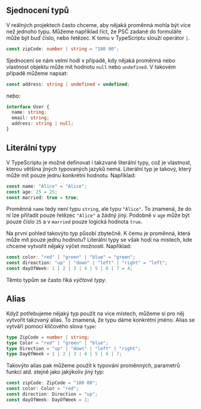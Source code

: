 ## Sjednocení typů

V reálných projektech často chceme, aby nějaká proměnná mohla být více než jednoho typu. Můžeme například říct, že PSČ zadané do formuláře může být buď číslo, nebo řetězec. K tomu v TypeScriptu slouží operátor `|`. 

```ts
const zipCode: number | string = "180 00";
```

Sjednocení se nám velmi hodí v případě, kdy nějaká proměnná nebo vlastnost objektu může mít hodnotu `null` nebo `undefined`. V takovém případě můžeme napsat:

```ts
const address: string | undefined = undefined;
```

nebo:

```ts
interface User {
  name: string;
  email: string;
  address: string | null;
}
```

## Literální typy

V TypeScriptu je možné definovat i takzvané literální typy, což je vlastnost, kterou většina jiných typovaných jazyků nemá. Literální typ je takový, který může mít pouze jednu konkrétní hodnotu. Například:

```ts
const name: "Alice" = "Alice";
const age: 25 = 25;
const married: true = true;
```

Proměnná `name` tedy není typu `string`, ale typu `"Alice"`. To znamená, že do ní lze přiřadit pouze řetězec `"Alice"` a žádný jiný. Podobně v `age` může být pouze číslo `25` a v `married` pouze logická hodnota `true`.

Na první pohled takovýto typ působí zbytečně. K čemu je proměnná, která může mít pouze jednu hodnotu? Literální typy se však hodí na místech, kde chceme vytvořit nějaký výčet možností. Například:

```ts
const color: "red" | "green" | "blue" = "green";
const direaction: "up" | "down" | "left" | "right" = "left";
const dayOfWeek: 1 | 2 | 3 | 4 | 5 | 6 | 7 = 4;
```

Těmto typům se často říká _výčtové typy_.

## Alias

Když potřebujeme nějaký typ použít na více místech, můžeme si pro něj vytvořit takzvaný alias. To znamená, že typu dáme konkrétní jméno. Alias se vytváří pomocí klíčového slova `type`:

```ts
type ZipCode = number | string;
type Color = "red" | "green" | "blue";
type Direction = "up" | "down" | "left" | "right";
type DayOfWeek = 1 | 2 | 3 | 4 | 5 | 6 | 7;
```

Takovýto alias pak můžeme použít k typování proměnných, parametrů funkcí atd. stejně jako jakýkoliv jiný typ:

```ts
const zipCode: ZipCode = "180 00";
const color: Color = "red";
const direction: Direction = "up";
const dayOfWeek: DayOfWeek = 1;
```
